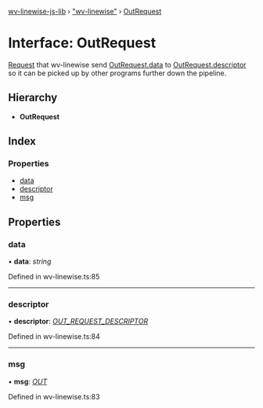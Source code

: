 [wv-linewise-js-lib](../README.md) › ["wv-linewise"](../modules/_wv_linewise_.md) › [OutRequest](_wv_linewise_.outrequest.md)

# Interface: OutRequest

[Request](../modules/_wv_linewise_.md#request) that wv-linewise send [OutRequest.data](_wv_linewise_.outrequest.md#data) to
[OutRequest.descriptor](_wv_linewise_.outrequest.md#descriptor) so it can be picked up by other programs
further down the pipeline.

## Hierarchy

* **OutRequest**

## Index

### Properties

* [data](_wv_linewise_.outrequest.md#data)
* [descriptor](_wv_linewise_.outrequest.md#descriptor)
* [msg](_wv_linewise_.outrequest.md#msg)

## Properties

###  data

• **data**: *string*

Defined in wv-linewise.ts:85

___

###  descriptor

• **descriptor**: *[OUT_REQUEST_DESCRIPTOR](../enums/_wv_linewise_.out_request_descriptor.md)*

Defined in wv-linewise.ts:84

___

###  msg

• **msg**: *[OUT](../enums/_wv_linewise_.request_type.md#out)*

Defined in wv-linewise.ts:83

